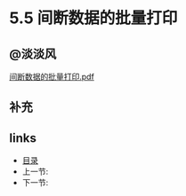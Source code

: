 # 5.5 间断数据的批量打印

## @淡淡风
  
[间断数据的批量打印.pdf](doc/5.5.1.pdf)

## 补充

## links
  * [目录](<preface.md>)
  * 上一节: [](<05.4.md>)
  * 下一节: [](<05.6.md>)
